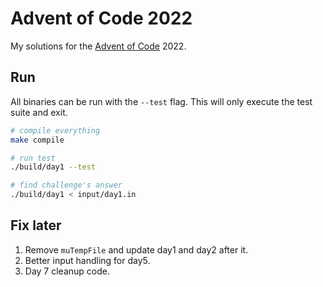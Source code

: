 # Advent of Code 2022

My solutions for the [Advent of Code](https://adventofcode.com/) 2022.

## Run

All binaries can be run with the `--test` flag. This will only execute the test suite
and exit.

```sh
# compile everything
make compile

# run test
./build/day1 --test

# find challenge's answer
./build/day1 < input/day1.in
```

## Fix later

1. Remove `muTempFile` and update day1 and day2 after it.
2. Better input handling for day5.
3. Day 7 cleanup code.
